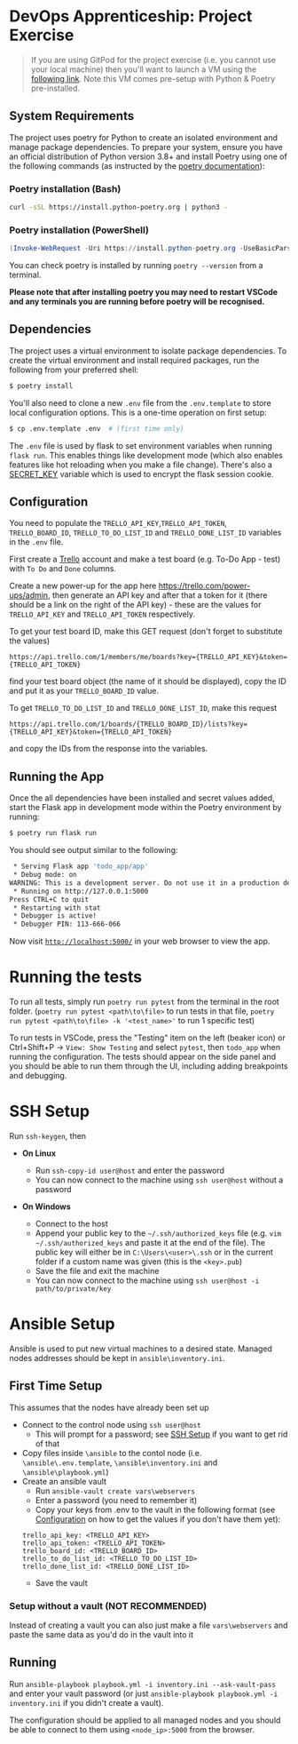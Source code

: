 # DevOps Apprenticeship: Project Exercise

> If you are using GitPod for the project exercise (i.e. you cannot use your local machine) then you'll want to launch a VM using the [following link](https://gitpod.io/#https://github.com/CorndelWithSoftwire/DevOps-Course-Starter). Note this VM comes pre-setup with Python & Poetry pre-installed.

## System Requirements

The project uses poetry for Python to create an isolated environment and manage package dependencies. To prepare your system, ensure you have an official distribution of Python version 3.8+ and install Poetry using one of the following commands (as instructed by the [poetry documentation](https://python-poetry.org/docs/#system-requirements)):

### Poetry installation (Bash)

```bash
curl -sSL https://install.python-poetry.org | python3 -
```

### Poetry installation (PowerShell)

```powershell
(Invoke-WebRequest -Uri https://install.python-poetry.org -UseBasicParsing).Content | py -
```

You can check poetry is installed by running `poetry --version` from a terminal.

**Please note that after installing poetry you may need to restart VSCode and any terminals you are running before poetry will be recognised.**

## Dependencies

The project uses a virtual environment to isolate package dependencies. To create the virtual environment and install required packages, run the following from your preferred shell:

```bash
$ poetry install
```

You'll also need to clone a new `.env` file from the `.env.template` to store local configuration options. This is a one-time operation on first setup:

```bash
$ cp .env.template .env  # (first time only)
```

The `.env` file is used by flask to set environment variables when running `flask run`. This enables things like development mode (which also enables features like hot reloading when you make a file change). There's also a [SECRET_KEY](https://flask.palletsprojects.com/en/2.3.x/config/#SECRET_KEY) variable which is used to encrypt the flask session cookie.

## <a name="configuration"></a> Configuration

You need to populate the `TRELLO_API_KEY`,`TRELLO_API_TOKEN`, `TRELLO_BOARD_ID`, `TRELLO_TO_DO_LIST_ID` and `TRELLO_DONE_LIST_ID` variables in the `.env` file. 

First create a [Trello](https://trello.com/) account and make a test board (e.g. To-Do App - test) with `To Do` and `Done` columns.

Create a new power-up for the app here https://trello.com/power-ups/admin, then generate an API key and after that a token for it (there should be a link on the right of the API key) - these are the values for `TRELLO_API_KEY` and `TRELLO_API_TOKEN` respectively.

To get your test board ID, make this GET request (don't forget to substitute the values)

```
https://api.trello.com/1/members/me/boards?key={TRELLO_API_KEY}&token={TRELLO_API_TOKEN}
```
find your test board object (the name of it should be displayed), copy the ID and put it as your `TRELLO_BOARD_ID` value.

To get `TRELLO_TO_DO_LIST_ID` and `TRELLO_DONE_LIST_ID`, make this request
```
https://api.trello.com/1/boards/{TRELLO_BOARD_ID}/lists?key={TRELLO_API_KEY}&token={TRELLO_API_TOKEN}
```
and copy the IDs from the response into the variables.

## Running the App

Once the all dependencies have been installed and secret values added, start the Flask app in development mode within the Poetry environment by running:
```bash
$ poetry run flask run
```

You should see output similar to the following:
```bash
 * Serving Flask app 'todo_app/app'
 * Debug mode: on
WARNING: This is a development server. Do not use it in a production deployment. Use a production WSGI server instead.
 * Running on http://127.0.0.1:5000
Press CTRL+C to quit
 * Restarting with stat
 * Debugger is active!
 * Debugger PIN: 113-666-066
```
Now visit [`http://localhost:5000/`](http://localhost:5000/) in your web browser to view the app.

# Running the tests 

To run all tests, simply run `poetry run pytest` from the terminal in the root folder. (`poetry run pytest <path\to\file>` to run tests in that file, `poetry run pytest <path\to\file> -k '<test_name>'` to run 1 specific test)

To run tests in VSCode, press the "Testing" item on the left (beaker icon) or Ctrl+Shift+P -> `View: Show Testing` and select `pytest`, then `todo_app` when running the configuration. The tests should appear on the side panel and you should be able to run them through the UI, including adding breakpoints and debugging. 

# <a name="ssh"></a>SSH Setup

Run `ssh-keygen`, then

  - **On Linux**

    - Run `ssh-copy-id user@host` and enter the password
    - You can now connect to the machine using `ssh user@host` without a password

  - **On Windows**

    - Connect to the host
    - Append your public key to the `~/.ssh/authorized_keys` file (e.g. `vim ~/.ssh/authorized_keys` and paste it at the end of the file). The public key will either be in `C:\Users\<user>\.ssh` or in the current folder if a custom name was given (this is the `<key>.pub`)
    - Save the file and exit the machine
    - You can now connect to the machine using `ssh user@host -i path/to/private/key`


# Ansible Setup

Ansible is used to put new virtual machines to a desired state. Managed nodes addresses should be kept in `ansible\inventory.ini`.

## First Time Setup

This assumes that the nodes have already been set up
- Connect to the control node using `ssh user@host`
  - This will prompt for a password; see [SSH Setup](#ssh) if you want to get rid of that
- Copy files inside `\ansible` to the contol node (i.e. `\ansible\.env.template`, `\ansible\inventory.ini` and `\ansible\playbook.yml`)
- Create an ansible vault 
  - Run `ansible-vault create vars\webservers`
  - Enter a password (you need to remember it)
  - Copy your keys from .env to the vault in the following format (see [Configuration](#configuration) on how to get the values if you don't have them yet):
  ```
  trello_api_key: <TRELLO_API_KEY>
  trello_api_token: <TRELLO_API_TOKEN>
  trello_board_id: <TRELLO_BOARD_ID>
  trello_to_do_list_id: <TRELLO_TO_DO_LIST_ID> 
  trello_done_list_id: <TRELLO_DONE_LIST_ID>
  ```
  - Save the vault

### Setup without a vault (NOT RECOMMENDED)
Instead of creating a vault you can also just make a file `vars\webservers` and paste the same data as you'd do in the vault into it

## Running

Run `ansible-playbook playbook.yml -i inventory.ini --ask-vault-pass` and enter your vault password (or just `ansible-playbook playbook.yml -i inventory.ini` if you didn't create a vault). 

The configuration should be applied to all managed nodes and you should be able to connect to them using `<node_ip>:5000` from the browser.

 